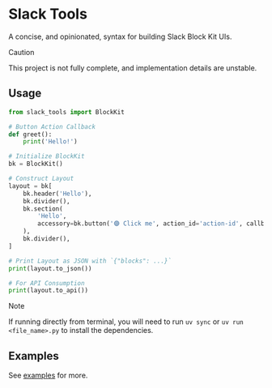 # Slack Tools

A concise, and opinionated, syntax for building Slack Block Kit UIs.

> [!CAUTION]
> This project is not fully complete, and implementation details are unstable.

## Usage

```python
from slack_tools import BlockKit

# Button Action Callback
def greet():
    print('Hello!')

# Initialize BlockKit
bk = BlockKit()

# Construct Layout
layout = bk[
    bk.header('Hello'),
    bk.divider(),
    bk.section(
        'Hello',
        accessory=bk.button('🟣 Click me', action_id='action-id', callback=greet),
    ),
    bk.divider(),
]

# Print Layout as JSON with `{"blocks": ...}`
print(layout.to_json())

# For API Consumption
print(layout.to_api())
```
> [!NOTE]
> If running directly from terminal, you will need to run `uv sync` or `uv run <file_name>.py` to install the dependencies.


## Examples

See [examples](examples) for more.
